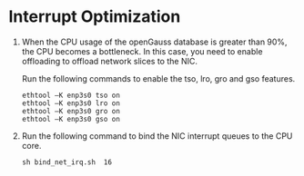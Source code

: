 # Interrupt Optimization<a name="EN-US_TOPIC_0283137668"></a>

1.  When the CPU usage of the openGauss database is greater than 90%, the CPU becomes a bottleneck. In this case, you need to enable offloading to offload network slices to the NIC.

    Run the following commands to enable the tso, lro, gro and gso features.

    ```
    ethtool –K enp3s0 tso on 
    ethtool –K enp3s0 lro on 
    ethtool –K enp3s0 gro on 
    ethtool –K enp3s0 gso on
    ```

2.  Run the following command to bind the NIC interrupt queues to the CPU core.

    ```
    sh bind_net_irq.sh  16
    ```


